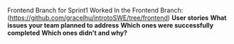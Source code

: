 Frontend Branch for Sprint1 Worked In the Frontend Branch: (https://github.com/gracelhu/introtoSWE/tree/frontend)
**User stories**
**What issues your team planned to address**
**Which ones were successfully completed**
**Which ones didn't and why?**
